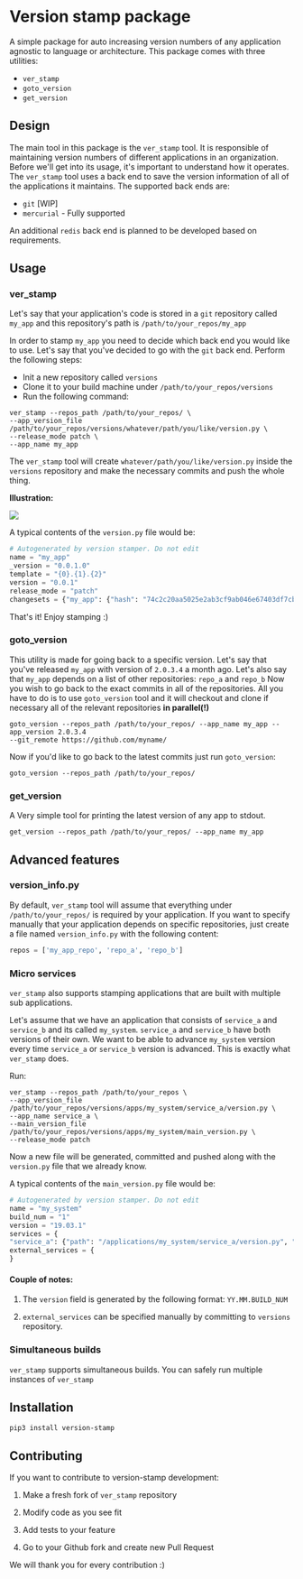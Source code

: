 # Version stamp package

A simple package for auto increasing version numbers of any application agnostic to language or architecture. This package comes with three utilities:

* `ver_stamp`
* `goto_version`
* `get_version`



## Design

The main tool in this package is the `ver_stamp` tool. It is responsible of maintaining version numbers of different applications in an organization.  Before we'll get into its usage, it's important to understand how it operates. The `ver_stamp` tool uses a  back end to save the version information of all of the applications it maintains. The supported back ends are:

*  `git` [WIP]
* `mercurial` - Fully supported

An additional `redis` back end is planned to be developed based on requirements.



## Usage

### ver_stamp

Let's say that your application's code is stored in a `git` repository called `my_app` and this repository's path is `/path/to/your_repos/my_app`

In order to stamp `my_app` you need to decide which back end you would like to use. Let's say that you've decided to go with the `git` back end.  Perform the following steps:

* Init a new repository called `versions` 
* Clone it to your build machine under `/path/to/your_repos/versions`
* Run the following command:

```shell
ver_stamp --repos_path /path/to/your_repos/ \
--app_version_file /path/to/your_repos/versions/whatever/path/you/like/version.py \
--release_mode patch \
--app_name my_app
```

The `ver_stamp` tool will create `whatever/path/you/like/version.py` inside the `versions` repository and make the necessary commits and push the whole thing. 

**Illustration:**

![](/home/pavelr/Desktop/ver_stamp.jpg)



A typical contents of the `version.py` file would be:

```python
# Autogenerated by version stamper. Do not edit
name = "my_app"
_version = "0.0.1.0"
template = "{0}.{1}.{2}"
version = "0.0.1"
release_mode = "patch"
changesets = {"my_app": {"hash": "74c2c20aa5025e2ab3cf9ab046e67403df7cb124", "vcs_type": "git"}}
```



That's it! Enjoy stamping :)



### goto_version

This utility is made for going back to a specific version. Let's say that you've released `my_app` with version of `2.0.3.4` a month ago. Let's also say that `my_app` depends on a list of other repositories: `repo_a` and `repo_b`  Now you wish to go back to the exact commits in all of the repositories. All you have to do is to use `goto_version` tool and it will checkout  and clone if necessary all of the relevant repositories **in parallel(!)**



```shell
goto_version --repos_path /path/to/your_repos/ --app_name my_app --app_version 2.0.3.4
--git_remote https://github.com/myname/
```



Now if you'd like to go back to the latest commits just run `goto_version`:

```shell
goto_version --repos_path /path/to/your_repos/
```



### get_version

A Very simple tool for printing the latest version of any app to stdout. 

```shell
get_version --repos_path /path/to/your_repos/ --app_name my_app
```



## Advanced features

### version_info.py

By default, `ver_stamp` tool will assume that everything under `/path/to/your_repos/` is required by your application. If you want to specify manually that your application depends on specific repositories, just create a file named `version_info.py` with the following content:

```python
repos = ['my_app_repo', 'repo_a', 'repo_b']
```



### Micro services

`ver_stamp` also supports stamping applications that are built with multiple sub applications. 

Let's assume that we have an application that consists of `service_a` and `service_b` and its called `my_system`. `service_a` and `service_b` have both versions of their own. We want to be able to advance `my_system` version every time `service_a` or `service_b` version is advanced. This is exactly what `ver_stamp` does. 

Run:

```shell
ver_stamp --repos_path /path/to/your_repos \
--app_version_file /path/to/your_repos/versions/apps/my_system/service_a/version.py \
--app_name service_a \
--main_version_file /path/to/your_repos/versions/apps/my_system/main_version.py \
--release_mode patch
```



Now a new file will be generated, committed and pushed along with the `version.py` file that we already know.

A typical contents of the `main_version.py` file would be:

```python
# Autogenerated by version stamper. Do not edit
name = "my_system"
build_num = "1"
version = "19.03.1"
services = {
"service_a": {"path": "/applications/my_system/service_a/version.py", "version": "0.0.1.0"}}
external_services = {
}
```



#### Couple of notes:

1. The `version` field is generated by the following format: `YY.MM.BUILD_NUM`

2. `external_services` can be specified manually by committing to `versions` repository.



### Simultaneous builds

`ver_stamp`  supports simultaneous builds. You can safely run multiple instances of `ver_stamp`



## Installation

```shell
pip3 install version-stamp
```



## Contributing

If you want to contribute to version-stamp development:

1. Make a fresh fork of `ver_stamp` repository

2. Modify code as you see fit

3. Add tests to your feature

4. Go to your Github fork and create new Pull Request

   

We will thank you for every contribution :)

